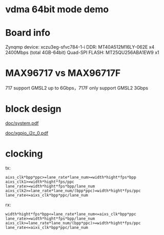 # vdma 64bit mode demo

# Board info
Zynqmp device: xczu3eg-sfvc784-1-i
DDR: MT40A512M16LY-062E x4 2400Mbps (total 4GB-64bit)
Quad-SPI FLASH: MT25QU256ABA1EW9 x1


# MAX96717 vs MAX96717F
717 support GMSL2 up to 6Gbps，717F only support GMSL2 3Gbps


# block design

[doc/system.pdf](doc/system.pdf)

[doc/xgpio_i2c_0.pdf](doc/xgpio_i2c_0.pdf)


# clocking

tx:
```
aixs_clk*bpp*ppc>=lane_rate*lane_num>=width*hight*fps*bpp
aixs_clk1>=width*hight*fps/ppc
lane_rate>=width*hight*fps*bpp/lane_num
aixs_clk2>=lane_rate*lane_num/(bpp*ppc)=width*hight*fps/ppc
lane_rate<=aixs_clk*bpp*ppc/lane_num
```

rx:
```
width*hight*fps*bpp<=lane_rate*lane_num<=aixs_clk*bpp*ppc
lane_rate>=width*hight*fps*bpp/lane_num
aixs_clk>=lane_rate*lane_num/(bpp*ppc)>=width*hight*fps/ppc
lane_rate<=aixs_clk*bpp*ppc/lane_num
```



